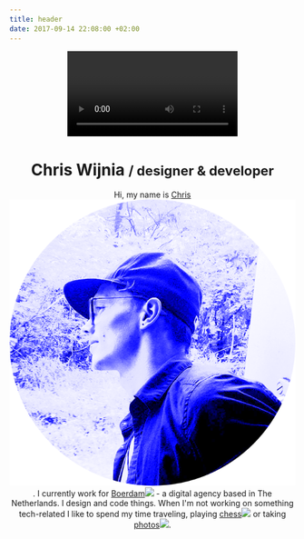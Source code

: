 ```yaml
---
title: header
date: 2017-09-14 22:08:00 +02:00
---
```


<header id="about">
    <video src="/assets/img/travel.mp4" loop autoplay></video>
    <div class="container">
        <h1>Chris Wijnia <small><span>/</span> designer &amp; developer</small></h1>
        <p class="lead">
            Hi, my name is 
            <a href="#" class="show-img">Chris<img src="assets/img/avatar.png"></a>. 
            I currently work for <a class="show-img" href="//boerdam.nl">Boerdam<img src="https://encrypted-tbn0.gstatic.com/images?q=tbn:ANd9GcQDRaI_YYthKoGMmDqfiaRvcWsLsZGj46485MkHdPN07cnTsYfF"></a> 
            - a digital agency based in The Netherlands. 
            I design and code things. When I'm not working on something tech-related I like to spend my time traveling, playing 
            <a href="//lichess.org/@/christhebutcher" class="show-img">chess<img src="https://media.giphy.com/media/TfEKpBU9RaYrC/giphy.gif"></a> or taking 
            <a href="//instagram.com/christhebutcher" class="show-img">photos<img src="https://media.giphy.com/media/3owypf6HrM3J7UTvAA/giphy.gif"></a>.
        </p>
    </div>
</header>